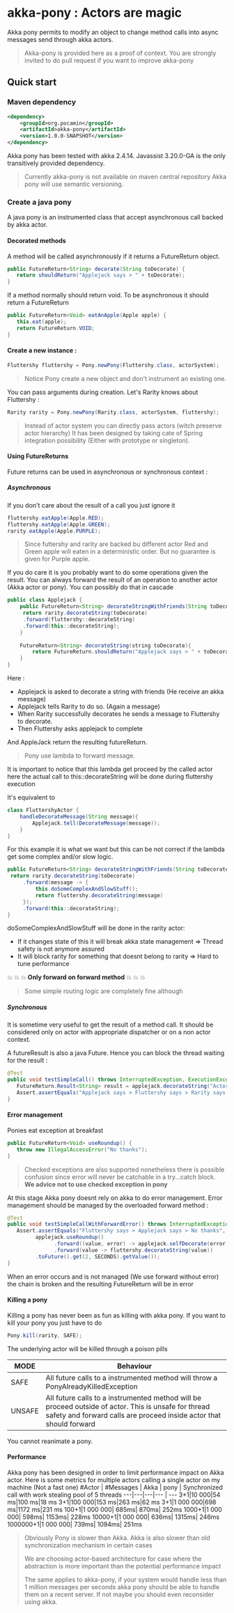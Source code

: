 # akka-pony : Actors are magic

Akka pony permits to modify an object to change method 
calls into async messages send through akka actors.

> Akka-pony is provided here as a proof of context. 
> You are strongly invited to do pull request if you want to improve akka-pony 

## Quick start

### Maven dependency

```xml
<dependency>
    <groupId>org.pocamin</groupId>
    <artifactId>akka-pony</artifactId>
    <version>1.0.0-SNAPSHOT</version>
</dependency>
```

Akka pony has been tested with akka 2.4.14. Javassist 3.20.0-GA is the only
transitively provided dependency.

> Currently akka-pony is not available on maven central repository 
> Akka pony will use semantic versioning.

### Create a java pony

A java pony is an instrumented class that accept asynchronous call backed by akka actor.

#### Decorated methods

A method will be called asynchronously if it returns a FutureReturn object.
```java
public FutureReturn<String> decorate(String toDecorate) {
   return shouldReturn("Applejack says > " + toDecorate);
}
```

If a method normally should return void. To be asynchronous it should return a FutureReturn<Void>
```java
public FutureReturn<Void> eatAnApple(Apple apple) {
   this.eat(apple);
   return FutureReturn.VOID;
}
```


#### Create a new instance :
```java
Fluttershy fluttershy = Pony.newPony(Fluttershy.class, actorSystem);
``` 

> Notice Pony create a new object and don't instrument an existing one. 

You can pass arguments during creation. Let's Rarity knows about Fluttershy : 
```java
Rarity rarity = Pony.newPony(Rarity.class, actorSystem, fluttershy);
```
> ​Instead of actor system you can directly pass actors (witch preserve actor hierarchy)
> It has been designed by taking cate of Spring integration possibility (Either with prototype or singleton).

#### Using FutureReturns

Future returns can be used in asynchronous or synchronous context :

##### Asynchronous
If you don't care about the result of a call you just ignore it
```java
fluttershy.eatApple(Apple.RED);
fluttershy.eatApple(Apple.GREEN);
rarity.eatApple(Apple.PURPLE);
```
 
> Since futtershy and rarity are backed bu different actor Red and Green apple will eaten in a deterministic order.
> But no guarantee is given for Purple apple. 
 
If you do care it is you probably want to do some operations given the result. 
You can always forward the result of an operation to another actor (Akka actor or pony). You can possibly do that in cascade

```java
public class Applejack {
    public FutureReturn<String> decorateStringWithFriends(String toDecorate) {
     return rarity.decorateString(toDecorate)
     .forward(fluttershy::decorateString)
     .forward(this::decorateString);
    }​
    
    FutureReturn<String> decorateString(string toDecorate){
        return FutureReturn.shouldReturn("Applejack says > " + toDecorate);
    }
}​
```

Here : 
- ​Applejack is asked to decorate a string with friends (He receive an akka message)
- Applejack tells Rarity to do so. (Again a message) 
- When Rarity successfully decorates he sends a message to Fluttershy to decorate. 
- Then Fluttershy asks applejack to complete

And AppleJack return the resulting futureReturn.

> Pony use lambda to forward message. 

It is important to notice that this lambda get proceed by the called actor
here the actual call to this::decorateString will be done during fluttershy execution

It's equivalent to 
```java
class FluttershyActor {
    handleDecorateMessage(String message){
        Applejack.tell(DecorateMessage(message));
    }
}
```
For this example it is what we want but this can be not correct if the lambda get some complex and/or slow  logic.
```java 
public FutureReturn<String> decorateStringWithFriends(String toDecorate) {
 return rarity.decorateString(toDecorate)
     .forward(message -> {
         this.doSomeComplexAndSlowStuff();
         return fluttershy.decorateString(message)
     });
     .forward(this::decorateString);
}​
```
doSomeComplexAndSlowStuff will be done in the rarity actor:
- If it changes state of this it will break akka state management => Thread safety is not anymore assured
- It will block rarity for something that doesnt belong to rarity => Hard to tune performance

:boom: :boom: :boom: **Only forward on forward method** :boom: :boom: :boom:
 
> Some simple routing logic are completely fine although  


##### Synchronous
It is sometime very useful to get the result of a method call. 
It should be considered only on actor with appropriate dispatcher or on a non actor context.

A futureResult is also a java Future. Hence you can block the thread waiting for the result :
```java
@Test
public void testSimpleCall() throws InterruptedException, ExecutionException, TimeoutException {
   FutureReturn.Result<String> result = applejack.decorateString("Actor Is Magic").get(2, SECONDS);
   Assert.assertEquals("Applejack says > Fluttershy says > Rarity says > Actor Is Magic", result.getValue());
}
```

#### Error management

Ponies eat exception at breakfast
```java
public FutureReturn<Void> useRoundup() {
   throw new IllegalAccessError("No thanks");
}
```
> Checked exceptions are also supported nonetheless there is possible confusion since error will 
> never be catchable in a try...catch block. **We advice not to use checked exception in pony**  


At this stage Akka pony doesnt rely on akka to do error management.
Error management should be managed by the overloaded forward method :

```java
@Test
public void testSimpleCallWithForwardError() throws InterruptedException, ExecutionException, TimeoutException {
   Assert.assertEquals("Fluttershy says > Applejack says > No thanks",
         applejack.useRoundup()
               .forward((value, error) -> applejack.selfDecorate(error.getMessage()))
               .forward(value -> fluttershy.decorateString(value))
         .toFuture().get(2, SECONDS).getValue());
}
```
When an error occurs and is not managed (We use forward without error) the chain is broken and the resulting FutureReturn will be in error 


#### Killing a pony
Killing a pony has never been as fun as killing with akka pony. If you want to kill your pony you just have to do

```java
Pony.kill(rarity, SAFE);
```

The underlying actor will be killed through a poison pills 

MODE|Behaviour
----|-----
SAFE|All future calls to a instrumented method will throw a PonyAlreadyKilledException  
UNSAFE|All future calls to a instrumented method will be proceed outside of actor. This is unsafe for thread safety and forward calls are proceed inside actor that should forward  

You cannot reanimate a pony.


#### Performance

Akka pony has been designed in order to limit performance impact on Akka actor. 
Here is some metrics for multiple actors calling a single actor on my machine (Not a fast one)
#Actor | #Messages |  Akka | pony | Synchronized call with work stealing pool of 5 threads 
---|---|---|--- | ---
3+1|10 000|54 ms|100 ms|18 ms
3+1|100 000|153 ms|263 ms|62 ms
3+1|1 000 000|698 ms|1172 ms|231 ms
100+1|1 000 000| 685ms| 870ms| 252ms
1000+1|1 000 000| 598ms| 1153ms| 228ms
10000+1|1 000 000| 636ms| 1315ms| 246ms
1000000+1|1 000 000| 739ms| 1094ms| 251ms 


> Obviously Pony is slower than Akka. Akka is also slower than old synchronization mechanism in certain cases
>
> We are choosing actor-based architecture for case where the abstraction is more important than the potential 
> performance impact
>
> The same applies to akka-pony, if your system would handle less than 1 million messages per seconds akka pony 
> should be able to handle them on a recent server. If not maybe you should even reconsider using akka.




